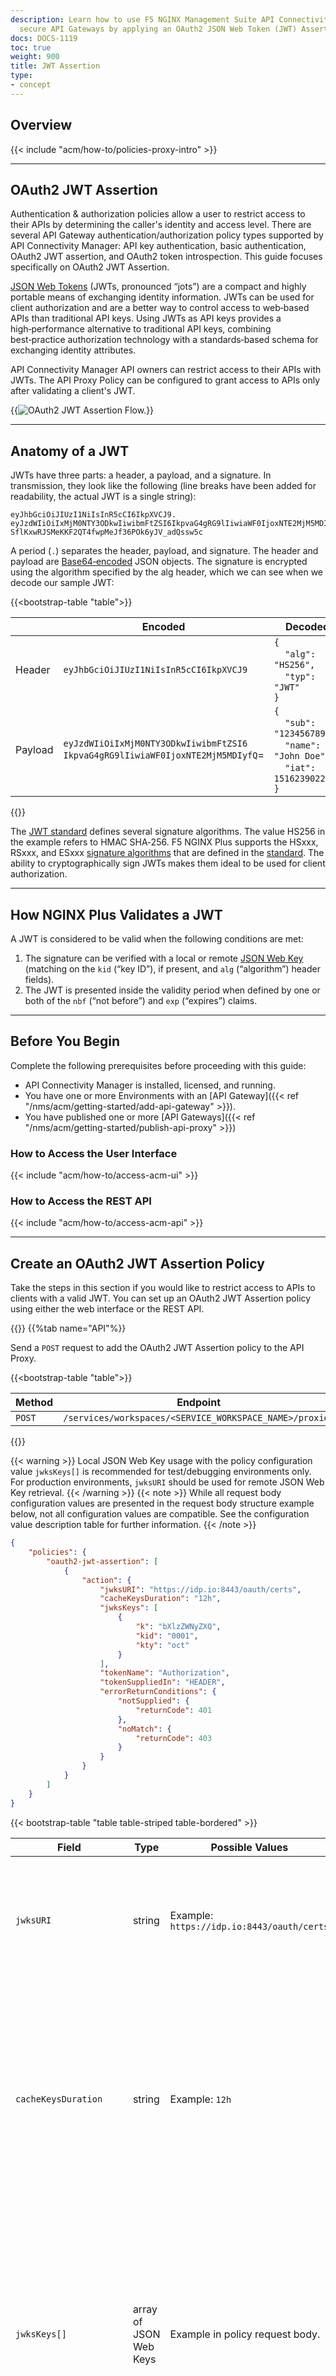 ```yaml
---
description: Learn how to use F5 NGINX Management Suite API Connectivity Manager to
  secure API Gateways by applying an OAuth2 JSON Web Token (JWT) Assertion policy.
docs: DOCS-1119
toc: true
weight: 900
title: JWT Assertion
type:
- concept
---
```


## Overview

{{< include "acm/how-to/policies-proxy-intro" >}}

---

## OAuth2 JWT Assertion

Authentication & authorization policies allow a user to restrict access to their APIs by determining the caller's identity and access level. There are several API Gateway authentication/authorization policy types supported by API Connectivity Manager: API key authentication, basic authentication, OAuth2 JWT assertion, and OAuth2 token introspection. This guide focuses specifically on OAuth2 JWT Assertion.

[JSON Web Tokens](https://datatracker.ietf.org/doc/html/rfc7519) (JWTs, pronounced “jots”) are a compact and highly portable means of exchanging identity information. JWTs can be used for client authorization and are a better way to control access to web‑based APIs than traditional API keys. Using JWTs as API keys provides a high‑performance alternative to traditional API keys, combining best‑practice authorization technology with a standards‑based schema for exchanging identity attributes.

API Connectivity Manager API owners can restrict access to their APIs with JWTs. The API Proxy Policy can be configured to grant access to APIs only after validating a client's JWT.

{{<img src="/acm/jwt-validation-flow.png" alt="OAuth2 JWT Assertion Flow." >}}

---

## Anatomy of a JWT

JWTs have three parts: a header, a payload, and a signature. In transmission, they look like the following (line breaks have been added for readability, the actual JWT is a single string):

```jwt
eyJhbGciOiJIUzI1NiIsInR5cCI6IkpXVCJ9.
eyJzdWIiOiIxMjM0NTY3ODkwIiwibmFtZSI6IkpvaG4gRG9lIiwiaWF0IjoxNTE2MjM5MDIyfQ.
SflKxwRJSMeKKF2QT4fwpMeJf36POk6yJV_adQssw5c
```

A period (`.`) separates the header, payload, and signature. The header and payload are [Base64‑encoded](https://www.rfc-editor.org/rfc/rfc4648#section-5) JSON objects. The signature is encrypted using the algorithm specified by the alg header, which we can see when we decode our sample JWT:


{{<bootstrap-table "table">}}

|         | Encoded | Decoded |
|---------|---------|---------|
| Header  | `eyJhbGciOiJIUzI1NiIsInR5cCI6IkpXVCJ9` | `{`<br>&nbsp;&nbsp;&nbsp;&nbsp;`"alg": "HS256",`<br>&nbsp;&nbsp;&nbsp;&nbsp;`"typ": "JWT"`<br>`}` |
| Payload | `eyJzdWIiOiIxMjM0NTY3ODkwIiwibmFtZSI6`<br>`IkpvaG4gRG9lIiwiaWF0IjoxNTE2MjM5MDIyfQ`= | `{`<br>&nbsp;&nbsp;&nbsp;&nbsp;`"sub": "1234567890",`<br>&nbsp;&nbsp;&nbsp;&nbsp;`"name": "John Doe",`<br>&nbsp;&nbsp;&nbsp;&nbsp;`"iat": 1516239022`<br>`}` |

{{</bootstrap-table>}}


The [JWT standard](https://www.rfc-editor.org/rfc/rfc7519) defines several signature algorithms. The value HS256 in the example refers to HMAC SHA‑256. F5 NGINX Plus supports the HSxxx, RSxxx, and ESxxx [signature algorithms](https://nginx.org/en/docs/http/ngx_http_auth_jwt_module.html) that are defined in the [standard](https://www.rfc-editor.org/rfc/rfc7518#section-3.1). The ability to cryptographically sign JWTs makes them ideal to be used for client authorization.

---

## How NGINX Plus Validates a JWT

A JWT is considered to be valid when the following conditions are met:

1. The signature can be verified with a local or remote [JSON Web Key](https://datatracker.ietf.org/doc/html/rfc7517) (matching on the `kid` (“key ID”), if present, and `alg` (“algorithm”) header fields).
2. The JWT is presented inside the validity period when defined by one or both of the `nbf` (“not before”) and `exp` (“expires”) claims.

---

## Before You Begin

Complete the following prerequisites before proceeding with this guide:

- API Connectivity Manager is installed, licensed, and running.
- You have one or more Environments with an [API Gateway]({{< ref "/nms/acm/getting-started/add-api-gateway" >}}).
- You have published one or more [API Gateways]({{< ref "/nms/acm/getting-started/publish-api-proxy" >}})

### How to Access the User Interface

{{< include "acm/how-to/access-acm-ui" >}}

### How to Access the REST API

{{< include "acm/how-to/access-acm-api" >}}

---

## Create an OAuth2 JWT Assertion Policy

Take the steps in this section if you would like to restrict access to APIs to clients with a valid JWT. You can set up an OAuth2 JWT Assertion policy using either the web interface or the REST API.

{{<tabs name="add_jwt_policy">}}
{{%tab name="API"%}}

Send a `POST` request to add the OAuth2 JWT Assertion policy to the API Proxy.


{{<bootstrap-table "table">}}

| Method   | Endpoint                                                |
|----------|---------------------------------------------------------|
| `POST`   | `/services/workspaces/<SERVICE_WORKSPACE_NAME>/proxies` |

{{</bootstrap-table>}}


{{< warning >}} Local JSON Web Key usage with the policy configuration value `jwksKeys[]` is recommended for test/debugging environments only. For production environments, `jwksURI` should be used for remote JSON Web Key retrieval. {{< /warning >}}
{{< note >}} While all request body configuration values are presented in the request body structure example below, not all configuration values are compatible. See the configuration value description table for further information. {{< /note >}}

```json
{
	"policies": {
		"oauth2-jwt-assertion": [
			{
				"action": {
					"jwksURI": "https://idp.io:8443/oauth/certs",
					"cacheKeysDuration": "12h",
					"jwksKeys": [
						{
							"k": "bXlzZWNyZXQ",
							"kid": "0001",
							"kty": "oct"
						}
					],
					"tokenName": "Authorization",
					"tokenSuppliedIn": "HEADER",
					"errorReturnConditions": {
						"notSupplied": {
							"returnCode": 401
						},
						"noMatch": {
							"returnCode": 403
						}
					}
				}
			}
		]
	}
}
```


{{< bootstrap-table "table table-striped table-bordered" >}}

| Field | Type | Possible Values | Description | Required | Default value |
|---|---|---|---|---|---|
| `jwksURI` | string | Example:<br>`https://idp.io:8443/oauth/certs` | URI endpoint that contains public keys used to verify the JWT signature.<br><br>Not required if `jwksKeys[]` is populated. | Semi-optional | N/A |
| `cacheKeysDuration` | string | Example: `12h` | Specifies how long the keys will be cached. Keys will be refreshed from the URI endpoint after the duration. <br><br>Only valid for `jwksURI`, not applicable for `jwksKeys[]`. Follows [NGINX configuration time measurement](http://nginx.org/en/docs/syntax.html) units syntax. | No | `"12h"` |
| `jwksKeys[]` | array of JSON Web Keys | Example in policy request body. | Keys to be used to verify JWT signatures. User should supply key data in valid JSON Web Key format. See related standards for [JWK](https://datatracker.ietf.org/doc/html/rfc7517), [JWK Set Format](https://datatracker.ietf.org/doc/html/rfc7517#section-5), and the [jwksKeys parameter](https://datatracker.ietf.org/doc/html/rfc7517#section-5.1).<br><br>Not required if `jwksURI` is populated. | Semi-optional | N/A |
| `tokenName` | string | Example: `Authorization` | The name of the header or query parameter where the JWT will be located in the API request.<br><br>In the case of default case of `Authorization` Header, the JWT token is required to adhere to the [Bearer Token usage](https://www.rfc-editor.org/rfc/rfc6750) standard.<br><br>Example: `Authorization: Bearer <access token>` where `<access token>}` is the Base64 encoded Client JWT. | No | `"Authorization"` |
| `tokenSuppliedIn` | string | One of: [`"HEADER"`, `"QUERY"`] | Specifies where the access token is supplied in the incoming user request. | No | `"HEADER"` |
| `errorReturnConditions`<br>`.notSupplied`<br>`.returnCode` | int | In range `400-599` | The error code that is returned from the API Proxy when an JWT is not supplied. | No | 401 |
| `errorReturnConditions`<br>`.noMatch`<br>`.returnCode` | int | In range `400-599` | The error code that is returned from the API Proxy when an invalid JWT is supplied. | No | 403 |

{{< /bootstrap-table >}}


{{%/tab%}}
{{%tab name="UI"%}}

1. In the API Connectivity Manager user interface, go to **Services > \{your workspace}**, where "your workspace" is the workspace that contains the API Proxy.
2. Select **Edit Proxy** from the **Actions** menu for the desired API Proxy.
3. On the **Policies** tab, select **Add Policy** from the **Actions** menu for **JSON Web Token Assertion**.
4. Choose the **JSON Web Key Set (JWKS) source**, for remote JWKS select **Enter a URI**, for local JWKS select **Enter a JWKS**.
   - For JWKS Uri enter the JWKS URI as **URI location** and specify for how long the API Proxy should **cache the keys**, set to **0** to disable.
   - For JWKS add an array of JSON Web Keys in JSON Web Key Set format. See related standards for [JWK](https://datatracker.ietf.org/doc/html/rfc7517), [JWK Set Format](https://datatracker.ietf.org/doc/html/rfc7517#section-5), and the [Keys](https://datatracker.ietf.org/doc/html/rfc7517#section-5.1) parameter. Example usage:

    ```json
    {
        "keys": [
            {
                "k": "bXlzZWNyZXQ",
                "kid": "0001",
                "kty": "oct"
            }
        ]
    }
    ```

5. Specify **how the token is presented** in the request, either in the request **Headers** or as a **Query** parameter..
6. Set custom error return code conditions if an JWT is **not supplied** or **validation fails**.
7. Select **Add** to apply the OAuth2 JWT Assertion policy to the Proxy. Then select **Save & Publish** to deploy the configuration to the API Proxy.

{{%/tab%}}
{{</tabs>}}

## Related Links

- [NGINX Blog: Authenticating API Clients with JWT and NGINX Plus](https://www.nginx.com/blog/authenticating-api-clients-jwt-nginx-plus/#Configuring-NGINX&nbsp;Plus-as-an-Authenticating-API-Gateway)
- [[RFC-6749] The OAuth 2.0 Authorization Framework](https://www.rfc-editor.org/rfc/rfc6749)
- [[RFC-6750] The OAuth 2.0 Authorization Framework: Bearer Token Usage](https://www.rfc-editor.org/rfc/rfc6750)
- [[RFC-7517] JSON Web Key (JWK)](https://datatracker.ietf.org/doc/html/rfc7517)
- [[RFC-7519] JSON Web Token (JWT)](https://datatracker.ietf.org/doc/html/rfc7519)
- [[RFC-7521] Assertion Framework for OAuth 2.0 Client Authentication and Authorization Grants](https://www.rfc-editor.org/rfc/rfc7521)
- [[RFC-7523] JSON Web Token (JWT) Profile for OAuth 2.0 Client Authentication and Authorization Grants](https://www.rfc-editor.org/rfc/rfc7523)
